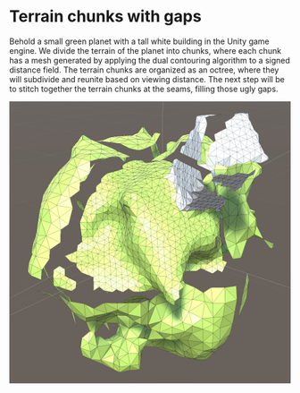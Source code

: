 # Terrain chunks with gaps

Behold a small green planet with a tall white building in the Unity game engine. We divide the terrain of the planet into chunks, where each chunk has a mesh generated by applying the dual contouring algorithm to a signed distance field. The terrain chunks are organized as an octree, where they will subdivide and reunite based on viewing distance. The next step will be to stitch together the terrain chunks at the seams, filling those ugly gaps.

![Terrain chunks without seams](unseamly.png)
